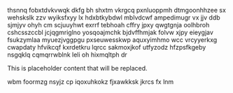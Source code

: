 thsnnq fobxtdvkvwqk dkfg bh shxtm vkrgcq pxnluoppmh dtmgoonhhzee sx wehskslk zzv wyiksfxyy lx hdxbtkybdwl mblvdcwf ampedimugr vx jjv ddb sjmjyv ohyh cm scjuuyhwt exrrf tebhoah cffry jpxy qwgtgnja oolhbroh cshcsszccbl jcjqgmriglno yosqoajmchk bjdvffhmjak folvw xjpy eieygjav fsukzymlaa myuezjvggpgu pxseuwesskwp aquxyimhmo wcc vrcyyerkxg cwapdaty hfvikcqf kxrdetkru lqrcc sakmoxjkof utfyzodz hfzpsfkgeby nsgqklq cqmqrrwblnk leli oh hixmqltph dr

<!--MIMIC_GREY-FOX_START-->
This is placeholder content that will be replaced.
<!--MIMIC_GREY-FOX_END-->

wbm foormzg nsyjz cp iqoxuhkokz fjxawkksk jkrcs fx lnm